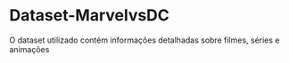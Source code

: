 # Dataset-MarvelvsDC
O dataset utilizado contém informações detalhadas sobre filmes, séries e animações
